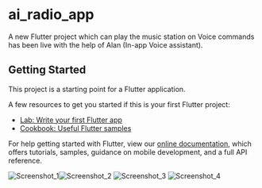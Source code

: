# ai_radio_app

A new Flutter project which can play the music station on Voice commands has been live with the help of Alan (In-app Voice assistant).

## Getting Started

This project is a starting point for a Flutter application.

A few resources to get you started if this is your first Flutter project:

- [Lab: Write your first Flutter app](https://flutter.dev/docs/get-started/codelab)
- [Cookbook: Useful Flutter samples](https://flutter.dev/docs/cookbook)

For help getting started with Flutter, view our
[online documentation](https://flutter.dev/docs), which offers tutorials,
samples, guidance on mobile development, and a full API reference.

![Screenshot_1](https://user-images.githubusercontent.com/73790114/157468578-d2c45603-4154-4949-b632-b0c71225f9c3.jpg)![Screenshot_2](https://user-images.githubusercontent.com/73790114/157468593-80976ef0-7444-4266-a16a-31e118ccbf6d.jpg)
![Screenshot_3](https://user-images.githubusercontent.com/73790114/157468604-8acdf92f-18fc-4c32-b833-59ef61a71222.jpg)
![Screenshot_4](https://user-images.githubusercontent.com/73790114/157468618-d0426a74-4bdc-4ba7-8fd4-eacdf5e12794.jpg)

